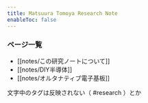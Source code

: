 ```yaml
---
title: Matsuura Tomoya Research Note 
enableToc: false
---
```


### 

### ページ一覧

- [[notes/この研究ノートについて]]
- [[notes/DIY半導体]]
- [[notes/オルタナティブ電子基板]]

文字中のタグは反映されない（ #research ）とか